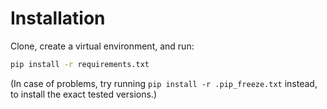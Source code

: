 # Installation

Clone, create a virtual environment, and run:
```bash
pip install -r requirements.txt
```
(In case of problems, try running `pip install -r .pip_freeze.txt` instead, to install the exact tested versions.)

